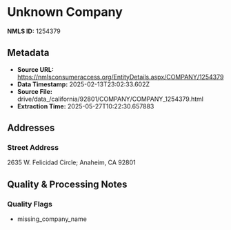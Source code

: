 # Unknown Company

**NMLS ID:** 1254379

## Metadata
- **Source URL:** https://nmlsconsumeraccess.org/EntityDetails.aspx/COMPANY/1254379
- **Data Timestamp:** 2025-02-13T23:02:33.602Z
- **Source File:** drive/data_/california/92801/COMPANY/COMPANY_1254379.html
- **Extraction Time:** 2025-05-27T10:22:30.657883

## Addresses
### Street Address
2635 W. Felicidad Circle; Anaheim, CA 92801

## Quality & Processing Notes
### Quality Flags
- missing_company_name
